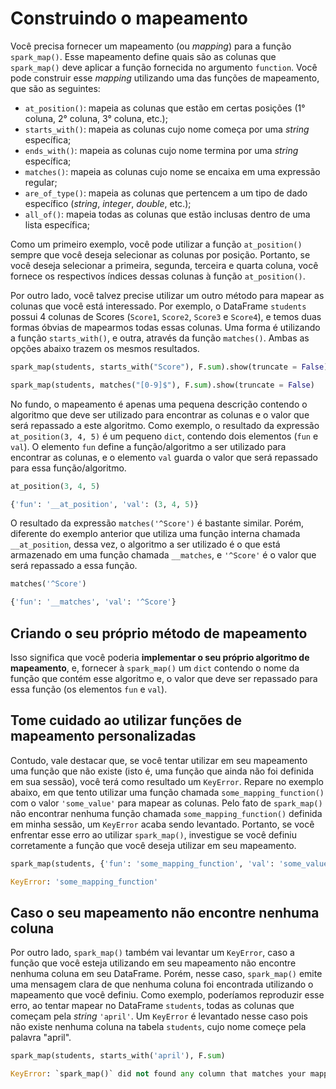 
# Construindo o mapeamento

Você precisa fornecer um mapeamento (ou *mapping*) para a função `spark_map()`. Esse mapeamento define quais são as colunas que `spark_map()` deve aplicar a função fornecida no argumento `function`. Você pode construir esse *mapping* utilizando uma das funções de mapeamento, que são as seguintes:

- `at_position()`: mapeia as colunas que estão em certas posições (1° coluna, 2° coluna, 3° coluna, etc.);
- `starts_with()`: mapeia as colunas cujo nome começa por uma *string* específica;
- `ends_with()`: mapeia as colunas cujo nome termina por uma *string* específica;
- `matches()`: mapeia as colunas cujo nome se encaixa em uma expressão regular;
- `are_of_type()`: mapeia as colunas que pertencem a um tipo de dado específico (*string*, *integer*, *double*, etc.);
- `all_of()`: mapeia todas as colunas que estão inclusas dentro de uma lista específica;

Como um primeiro exemplo, você pode utilizar a função `at_position()` sempre que você deseja selecionar as colunas por posição. Portanto, se você deseja selecionar a primeira, segunda, terceira e quarta coluna, você fornece os respectivos índices dessas colunas à função `at_position()`. 

Por outro lado, você talvez precise utilizar um outro método para mapear as colunas que você está interessado. Por exemplo, o DataFrame `students` possui 4 colunas de Scores (`Score1`, `Score2`, `Score3` e `Score4`), e temos duas formas óbvias de mapearmos todas essas colunas. Uma forma é utilizando a função `starts_with()`, e outra, através da função `matches()`. Ambas as opções abaixo trazem os mesmos resultados.

```python
spark_map(students, starts_with("Score"), F.sum).show(truncate = False)
```

```python
spark_map(students, matches("[0-9]$"), F.sum).show(truncate = False)
```


No fundo, o mapeamento é apenas uma pequena descrição contendo o algoritmo que deve ser utilizado para encontrar as colunas e o valor que será repassado a este algoritmo. Como exemplo, o resultado da expressão `at_position(3, 4, 5)` é um pequeno `dict`, contendo dois elementos (`fun` e `val`). O elemento `fun` define a função/algoritmo a ser utilizado para encontrar as colunas, e o elemento `val` guarda o valor que será repassado para essa função/algoritmo.

```python
at_position(3, 4, 5)
```
```python
{'fun': '__at_position', 'val': (3, 4, 5)}
```

O resultado da expressão `matches('^Score')` é bastante similar. Porém, diferente do exemplo anterior que utiliza uma função interna chamada `__at_position`, dessa vez, o algoritmo a ser utilizado é o que está armazenado em uma função chamada `__matches`, e `'^Score'` é o valor que será repassado a essa função.

```python
matches('^Score')
```
```python
{'fun': '__matches', 'val': '^Score'}
```

## Criando o seu próprio método de mapeamento

Isso significa que você poderia **implementar o seu próprio algoritmo de mapeamento**, e, fornecer à `spark_map()` um `dict` contendo o nome da função que contém esse algoritmo e, o valor que deve ser repassado para essa função (os elementos `fun` e `val`). 


## Tome cuidado ao utilizar funções de mapeamento personalizadas

Contudo, vale destacar que, se você tentar utilizar em seu mapeamento uma função que não existe (isto é, uma função que ainda não foi definida em sua sessão), você terá como resultado um `KeyError`. Repare no exemplo abaixo, em que tento utilizar uma função chamada `some_mapping_function()` com o valor `'some_value'` para mapear as colunas. Pelo fato de `spark_map()` não encontrar nenhuma função chamada `some_mapping_function()` definida em minha sessão, um `KeyError` acaba sendo levantado. Portanto, se você enfrentar esse erro ao utilizar `spark_map()`, investigue se você definiu corretamente a função que você deseja utilizar em seu mapeamento.

```python
spark_map(students, {'fun': 'some_mapping_function', 'val': 'some_value'}, F.sum)
```

```python
KeyError: 'some_mapping_function'
```

## Caso o seu mapeamento não encontre nenhuma coluna

Por outro lado, `spark_map()` também vai levantar um `KeyError`, caso a função que você esteja utilizando em seu mapeamento não encontre nenhuma coluna em seu DataFrame. Porém, nesse caso, `spark_map()` emite uma mensagem clara de que nenhuma coluna foi encontrada utilizando o mapeamento que você definiu. Como exemplo, poderíamos reproduzir esse erro, ao tentar mapear no DataFrame `students`, todas as colunas que começam pela *string* `'april'`. Um `KeyError` é levantado nesse caso pois não existe nenhuma coluna na tabela `students`, cujo nome começe pela palavra "april".

```python
spark_map(students, starts_with('april'), F.sum)
```
```python
KeyError: `spark_map()` did not found any column that matches your mapping!
```

